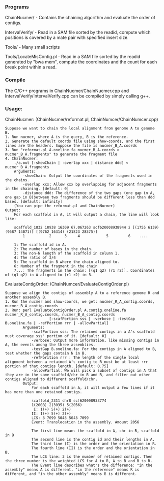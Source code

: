 ### Programs
ChainNucmer/ - Contains the chaining algorithm and evaluate the order of contigs.

IntervalVerify/ - Read in a SAM file sorted by the readid, compute which positions is covered by a mate pair with specified insert size.

Tools/	- Many small scripts

Tools/LocateMisContig.pl - Read in a SAM file sorted by the readid generated by "bwa mem", compute the coordinates and the count for each break point within a read.

### Compile
The C/C++ programs in ChainNucmer/ChainNucmer.cpp and IntervalVerify/IntervalVerify.cpp can be compiled by simply calling g++.

### Usage:
ChainNucmer: (ChainNucmer/reformat.pl, ChainNumcer/ChainNumcer.cpp)

	Suppose we want to chain the local alignment from genome A to genome B. 
	1. Run nucmer, where A is the query, B is the reference.
	2. Generate the default coords file using show-coords, and the first lines are the headers. Suppose the file is nucmer_B_A.coords
	3. Run "reformat.pl A.oneline.fa nucmer_B_A.coords > nucmer_B_A.fragments" to generate the fragment file
	4. ChainNucmer:
		./a.out [-showChain | -overlap xxx | distance ddd] < nucmer_B_A.fragments
		Arguments:
			-showChain: Output the coordinates of the fragments used in the chains.
			-overlap xxx: Allow xxx bp overlapping for adjacent fragments in the chaining. [default: 0]
			-distance ddd: The difference of the two gaps (one gap in A, one gap in B)between two fragments should be different less than ddd bases. [default: infinity]
		(You can pipe the reformat.pl and ChainNucmer) 
	Output:
		For each scaffold in A, it will output a chain, the line will look like:
	
		scaffold_1832 10938 16309 67.067263 scf620008938944 2 [(1755 6139) (9687 14071)] [(9762 16314) (21823 28375)]
			1			2	   3     4            5         6    ....
		
		1: The scaffold id in A.
		2: The number of bases in the chain.
		3: The non-N length of the scaffold in column 1.
		4: The ratio of 3/4
		5: The scaffold in B where the chain aligned to.
		6: Number of the fragment in the chain
		7...: The fragments in the chain: [(q1 q2) (r1 r2)]. Coordinates of (q1 q2) in A aligned to (r1 r2) in B.

EvaluateContigOrder: (ChainNumcer/EvaluateContigOrder.pl)

	Suppose we align the contigs of assembly A to a reference genome R and another assembly B.
	1. Run the nucmer and show-coords, we get: nucmer_R_A_contig.coords, nucmer_B_A_contig.coords
	2. Run: perl EvaluateContigOrder.pl A.contig.oneline.fa nucmer_R_A_contig.coords, nucmer_B_A_contig.coords 
						[-scafPortion sss | -verbose | -testGap B.oneline.fa | -refPortion rrr | -allowPartial]
			Arguments:
				-scafPortion sss: The retained contigs in a A's scaffold must coverage sss' portion of it. [default: 0]
				-verbose: Output more information, like missing contigs in A, the events among the three assemblies.
				-testGap B.oneline.fa: For the contigs in A aligned to B, test whether the gaps contain N in B.
				-refPorition rrr : The length of the single local alignment between a retained A's contig to R must be at least rrr portion of that contigs length. [default: 0.75]
				-allowPartial: We will pick a subset of contigs in A that they are in the same scaffold/chr in B and R, and filter out other contigs aligned to different scaffold/chr.
			Output:
				For each scaffold in A, it will output a few lines if it has more than one retained contigs.
				
				scaffold_2311 chr8 scf620008933774
				1(2008) 2(3035) 5(2056)
				 I: 1(+) 5(+) 2(+)
				II: 1(+) 5(+) 2(+)
				LCS: 3 7099 5043 5043 7099
				Event: Translocation in the assembly. Amount 2056
				
				The first line means the scaffold in A, chr in R, scaffold in B 
				The second line is the contig id and their lengths in A.
				The third line (I) is the order and the orientation in R.
				The fourth line (II) is the order and the orientation in B.
				The LCS line: 3 is the number of retained contigs. Then the three number is the weighted LCS for A to R, A to B and B to R. 
				The Event line describes what's the difference: "in the assembly" means A is different. "in the reference" means R is different, and "in the other assembly" means B is different.

		
		
		
		
		
		
		
		
		
		
		
		
		
		
		
		
